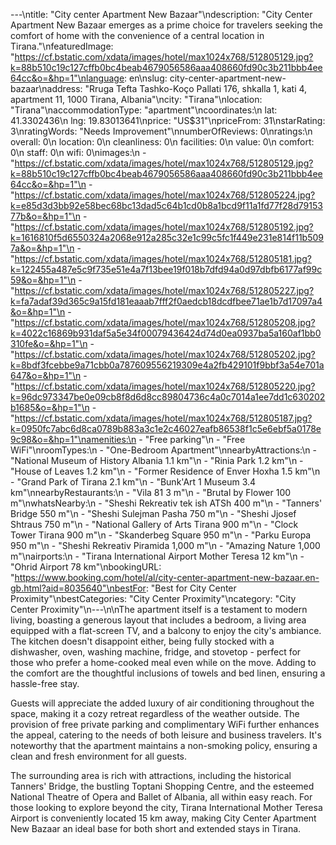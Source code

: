 ---\ntitle: "City center Apartment New Bazaar"\ndescription: "City Center Apartment New Bazaar emerges as a prime choice for travelers seeking the comfort of home with the convenience of a central location in Tirana."\nfeaturedImage: "https://cf.bstatic.com/xdata/images/hotel/max1024x768/512805129.jpg?k=88b510c19c127cffb0bc4beab4679056586aaa408660fd90c3b211bbb4ee64cc&o=&hp=1"\nlanguage: en\nslug: city-center-apartment-new-bazaar\naddress: "Rruga Tefta Tashko-Koço Pallati 176, shkalla 1, kati 4, apartment 11, 1000 Tirana, Albania"\ncity: "Tirana"\nlocation: "Tirana"\naccommodationType: "apartment"\ncoordinates:\n  lat: 41.3302436\n  lng: 19.83013641\nprice: "US$31"\npriceFrom: 31\nstarRating: 3\nratingWords: "Needs Improvement"\nnumberOfReviews: 0\nratings:\n  overall: 0\n  location: 0\n  cleanliness: 0\n  facilities: 0\n  value: 0\n  comfort: 0\n  staff: 0\n  wifi: 0\nimages:\n  - "https://cf.bstatic.com/xdata/images/hotel/max1024x768/512805129.jpg?k=88b510c19c127cffb0bc4beab4679056586aaa408660fd90c3b211bbb4ee64cc&o=&hp=1"\n  - "https://cf.bstatic.com/xdata/images/hotel/max1024x768/512805224.jpg?k=e85d3d3bb92e58bec68bc13dad5c64b1cd0b8a1bcd9f11a1fd77f28d7915377b&o=&hp=1"\n  - "https://cf.bstatic.com/xdata/images/hotel/max1024x768/512805192.jpg?k=1616810f5d6550324a2068e912a285c32e1c99c5fc1f449e231e814f11b5097a&o=&hp=1"\n  - "https://cf.bstatic.com/xdata/images/hotel/max1024x768/512805181.jpg?k=122455a487e5c9f735e51e4a7f13bee19f018b7dfd94a0d97dbfb6177af99c59&o=&hp=1"\n  - "https://cf.bstatic.com/xdata/images/hotel/max1024x768/512805227.jpg?k=fa7adaf39d365c9a15fd181eaaab7fff2f0aedcb18dcdfbee71ae1b7d17097a4&o=&hp=1"\n  - "https://cf.bstatic.com/xdata/images/hotel/max1024x768/512805208.jpg?k=4022c16869b931daf5a5e34f00079436424d74d0ea0937ba5a160af1bb0310fe&o=&hp=1"\n  - "https://cf.bstatic.com/xdata/images/hotel/max1024x768/512805202.jpg?k=8bdf3fcebbe9a71cbb0a787609556219309e4a2fb429101f9bbf3a54e701a647&o=&hp=1"\n  - "https://cf.bstatic.com/xdata/images/hotel/max1024x768/512805220.jpg?k=96dc973347be0e09cb8f8d6d8cc89804736c4a0c7014a1ee7dd1c630202b1685&o=&hp=1"\n  - "https://cf.bstatic.com/xdata/images/hotel/max1024x768/512805187.jpg?k=0950fc7abc6d8ca0789b883a3c1e2c46027eafb86538f1c5e6ebf5a0178e9c98&o=&hp=1"\namenities:\n  - "Free parking"\n  - "Free WiFi"\nroomTypes:\n  - "One-Bedroom Apartment"\nnearbyAttractions:\n  - "National Museum of History Albania 1.1 km"\n  - "Rinia Park 1.2 km"\n  - "House of Leaves 1.2 km"\n  - "Former Residence of Enver Hoxha 1.5 km"\n  - "Grand Park of Tirana 2.1 km"\n  - "Bunk'Art 1 Museum 3.4 km"\nnearbyRestaurants:\n  - "Vila 81 3 m"\n  - "Brutal by Flower 100 m"\nwhatsNearby:\n  - "Sheshi Rekreativ tek ish ATSh 400 m"\n  - "Tanners' Bridge 550 m"\n  - "Sheshi Sulejman Pasha 750 m"\n  - "Sheshi Jjosef Shtraus 750 m"\n  - "National Gallery of Arts Tirana 900 m"\n  - "Clock Tower Tirana 900 m"\n  - "Skanderbeg Square 950 m"\n  - "Parku Europa 950 m"\n  - "Sheshi Rekreativ Piramida 1,000 m"\n  - "Amazing Nature 1,000 m"\nairports:\n  - "Tirana International Airport Mother Teresa 12 km"\n  - "Ohrid Airport 78 km"\nbookingURL: "https://www.booking.com/hotel/al/city-center-apartment-new-bazaar.en-gb.html?aid=8035640"\nbestFor: "Best for City Center Proximity"\nbestCategories: "City Center Proximity"\ncategory: "City Center Proximity"\n---\n\nThe apartment itself is a testament to modern living, boasting a generous layout that includes a bedroom, a living area equipped with a flat-screen TV, and a balcony to enjoy the city's ambiance. The kitchen doesn't disappoint either, being fully stocked with a dishwasher, oven, washing machine, fridge, and stovetop - perfect for those who prefer a home-cooked meal even while on the move. Adding to the comfort are the thoughtful inclusions of towels and bed linen, ensuring a hassle-free stay.

Guests will appreciate the added luxury of air conditioning throughout the space, making it a cozy retreat regardless of the weather outside. The provision of free private parking and complimentary WiFi further enhances the appeal, catering to the needs of both leisure and business travelers. It's noteworthy that the apartment maintains a non-smoking policy, ensuring a clean and fresh environment for all guests.

The surrounding area is rich with attractions, including the historical Tanners' Bridge, the bustling Toptani Shopping Centre, and the esteemed National Theatre of Opera and Ballet of Albania, all within easy reach. For those looking to explore beyond the city, Tirana International Mother Teresa Airport is conveniently located 15 km away, making City Center Apartment New Bazaar an ideal base for both short and extended stays in Tirana.